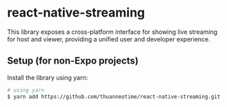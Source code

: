 # react-native-streaming


This library exposes a cross-platform interface for showing live streaming for host and viewer, providing a unified user and developer experience.

## Setup (for non-Expo projects)

Install the library using yarn:

```bash
# using yarn
$ yarn add https://github.com/thuanneotime/react-native-streaming.git
```
